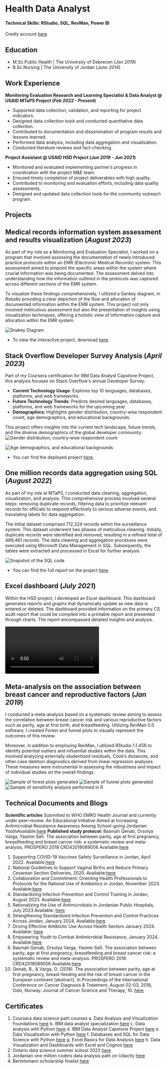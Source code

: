 # Health Data Analyst 

#### Technical Skills: RStudio, SQL, RevMan, Power BI 
Credly account [here](https://www.credly.com/users/basma-qenab)

## Education
- M.Sc.Public Health | The University of Debrecen (_Jan 2019_)
- B.Sc.Nursing | The University of Jordan (_June 2014_)

## Work Experience
**Monitoring Evaluation Research and Learning Specialist & Data Analyst @ USAID MTaPS Project (_Feb 2022 - Present_)**
- Supported data collection, validation, and reporting for project indicators.
-	Designed data collection tools and conducted quantitative data collection.
-	Contributed to documentation and dissemination of program results and lessons learned.
-	Performed data analysis, including data aggregation and visualization.
-	Conducted literature reviews and fact-checking.

**Project Assistant @ USAID HSD Project (_Jun 2019 - Jun 2021_)**
- Monitored and evaluated implementing partner’s progress in coordination with the project M&E team.
-	Ensured timely completion of project deliverables with high quality.
-	Contributed to monitoring and evaluation efforts, including data quality assessments.
-	Designed and updated data collection tools for the community outreach program.

## Projects

## Medical records information system assessment and results visualization (_August 2023_)   

As part of my role as a Monitoring and Evaluation Specialist, I worked on a program that involved assessing the documentation of newly introduced practice protocols within an EMR (Electronic Medical Records) system. This assessment aimed to pinpoint the specific areas within the system where crucial information was being documented.
The assessment delved into understanding how the information outlined in the protocols was captured across different sections of the EMR system. 

To visualize these findings comprehensively, I utilized a Sankey diagram, in Rstudio providing a clear depiction of the flow and allocation of documented information within the EMR system. This project not only involved meticulous assessment but also the presentation of insights using visualization techniques, offering a holistic view of information capture and allocation within the EMR system.

![Snakey Diagram](https://basmaqenab.github.io/snakey%20diag.png)

- To view the interactive project, download [here](https://drive.google.com/file/d/16UQxvIlJBfhHkap2v_E6LX0bZcYBcr4f/view?usp=drive_link).

## Stack Overflow Developer Survey Analysis (_April 2023_)

Part of my Coursera certification for IBM Data Analyst Capstone Project, this analysis focuses on Stack Overflow's annual Developer Survey:

- **Current Technology Usage**: Explores top 10 languages, databases, platforms, and web frameworks.
- **Future Technology Trends**: Predicts desired languages, databases, platforms, and web frameworks for the upcoming year.
- **Demographics**: Highlights gender distribution, country-wise respondent count, age demographics, and educational backgrounds.

This project offers insights into the current tech landscape, future trends, and the diverse demographics of the global developer community.
![Gender distribution, country-wise respondent count](https://basmaqenab.github.io/pic2.png) 

![Age demographics, and educational backgrounds](https://basmaqenab.github.io/pic1.png) 

- You can find the deployed project [here](https://dataplatform.cloud.ibm.com/dashboards/5499789d-f1a2-46b3-a70f-e18663429467/view/433edb7f30952dee5ef0bde407907907293f7154b6bbd15085d67b495e687597a86945c3c82a4c0cd2400136f7eb105f9c).

## One million records data aggregation using SQL (_August 2022_)   
As part of my role at MTaPS, I conducted data cleaning, aggregation, visualization, and analysis. This comprehensive process involved several steps: removing duplicate records, filtering data to prioritize relevant records for officials to respond effectively to serious adverse events, and translating labels for data aggregation.

The initial dataset comprised 712,324 records within the surveillance system. This dataset underwent two phases of meticulous cleaning. Initially, duplicate records were identified and removed, resulting in a refined total of 489,461 records. The data cleaning and aggregation processes were executed using Microsoft Data Management in SQL. Subsequently, the tables were extracted and processed in Excel for further analysis.

![Snapshot of the SQL code](https://basmaqenab.github.io/pic3.png) 
- You can find the full report on the project [here](https://pdf.usaid.gov/pdf_docs/PA00ZVRM.pdf ).

  
## Excel dashboard (_July 2021_)   
Within the HSD project, I developed an Excel dashboard. This dashboard generates reports and graphs that dynamically update as new data is entered or deleted. The dashboard provided information on the primary CS audit report that could be compiled into a printable report and presented through charts. The report encompassed detailed insights and analysis.

<video src="https://basmaqenab.github.io/R1.mp4" controls="controls" style="max-width: 730px;"> 
</video>

## Meta-analysis on the association between breast cancer and reproductive factors (_Jan 2019_)   

I conducted a meta-analysis based on a systematic review aiming to assess the correlation between breast cancer risk and various reproductive factors such as parity, age at first birth, and breastfeeding. Utilizing RevMan 5.0 software, I created Forest and funnel plots to visually represent the outcomes of this review.

Moreover, in addition to employing RevMan, I utilized RStudio 1.1.456 to identify potential outliers and influential studies within the data. This involved analyzing externally studentized residuals, Cook’s distances, and other case deletion diagnostics derived from linear regression analyses. These measures were instrumental in assessing the robustness and impact of individual studies on the overall findings.

![Sample of forest plots generated](https://basmaqenab.github.io/pic4.png) 
![Sample of funnel plots generated](https://basmaqenab.github.io/pic5.png) 
![Sample of sensitivity analysis performed in R](https://basmaqenab.github.io/p66.png) 

## Technical Documents and Blogs
**Scientific articles**
Submitted to WHO EMRO Health Journal and currently under peer-review: An Educational Initiative Aimed at Increasing Antimicrobial Resistance Awareness Among School-going Jordanian YouthAvailable:[here](https://drive.google.com/file/d/1OR_2q8Wu4Zi4oKH2iv_zPRuupK5wmHXY/view?usp=sharing)
**Published study protocol:**
Basmah Qenab, Orsolya Varga, Yasmin Safi. The association between parity, age at first pregnancy, breastfeeding and breast cancer risk: a systematic review and meta-analysis. PROSPERO 2018 CRD42018089056 Available:[here](https://www.crd.york.ac.uk/prospero/display_record.php?ID=CRD42018089056)


1. Supporting COVID-19 Vaccines Safety Surveillance in Jordan, April 2022. Available:[here](https://pdf.usaid.gov/pdf_docs/PA00ZVRM.pdf)
2. National Guidelines to Support Vaginal Births and Reduce Primary Cesarean Section Deliveries, 2020. Available:[here](https://www.moh.gov.jo/EBV4.0/Root_Storage/AR/EB_Info_Page/1%D8%A7%D9%84%D8%B9%D9%85%D9%84%D9%8A%D8%A7%D8%AA_%D8%A7%D9%84%D9%82%D9%8A%D8%B5%D8%B1%D9%8A%D8%A9.pdf)
3. Collaboration and Commitment: Orienting Health Professionals to Protocols for the Rational Use of Antibiotics in Jordan, November 2023. Available:[here](https://www.mtapsprogram.org/news-blog/collaboration-and-commitment-orienting-health-professionals-to-protocols-for-the-rational-use-of-antibiotics-in-jordan/)
4. Standardizing Infection Prevention and Control Training in Jordan, August 2023. Available:[here](https://www.mtapsprogram.org/news-blog/standardizing-infection-prevention-and-control-training-in-jordan/)
5. Rationalizing the Use of Antimicrobials in Jordanian Public Hospitals, July 2023.Available: [here](https://www.mtapsprogram.org/news-blog/rationalizing-the-use-of-antimicrobials-in-jordanian-ministry-of-health-hospitals/)
6. Strengthening Standardized Infection Prevention and Control Practices Across Jordan, January 2024. Available:[here](https://www.mtapsprogram.org/news-blog/strengthening-standardized-infection-prevention-and-control-practices-across-jordan/)
7. Driving Effective Antibiotic Use Across Health Sectors January 2024. Available: [here](https://www.mtapsprogram.org/news-blog/driving-effective-antibiotic-use-across-health-sectors/)
8. Empowering Youth to Combat Antimicrobial Resistance, January 2024. Available:[here](https://www.mtapsprogram.org/news-blog/empowering-youth-to-combat-antimicrobial-resistance/)
9. Basmah Qenab, Orsolya Varga, Yasmin Safi. The association between parity, age at first pregnancy, breastfeeding and breast cancer risk: a systematic review and meta-analysis. PROSPERO 2018 CRD42018089056 Available:[here](https://www.crd.york.ac.uk/prospero/display_record.php?ID=CRD42018089056)
10. Qenab, B., & Varga, O. (2018). The association between parity, age at first pregnancy, breast-feeding and the risk of breast cancer in the European continent [abstract]. In Proceedings of the International Conference on Cancer Diagnosis & Treatment, August 02-03, 2018, Oslo, Norway. Journal of Cancer Science and Therapy, 10. [here](https://doi.org/10.4172/1948-5956-C9-148)

## Certificates
1.	Coursera data science path courses
  a.	Data Analysis and Visualization Foundations [here](https://coursera.org/share/5611f037387171c82cdd35a7bac4400b)
  b.	IBM data analyst specialization [here](https://coursera.org/share/f522f638ab0d405de3feb7bcb2fb8825)
  c.	Data analysis with Python [here](https://coursera.org/share/87775cc2122a84f694adbb5b39fede96)
  d.	IBM Data Analyst Capstone Project [here](https://coursera.org/share/adf54694eb2353824ef9e26713e18221)
  e.	Data Visualization with Python [here](https://coursera.org/share/c6fc8b623bccc94b47b3560a0c14b9c6)
  f.	Databases and SQL for Data Science with Python [here](https://coursera.org/share/0db44743407d365066b83331e8683e99)
  g.	Excel Basics for Data Analysis [here](https://coursera.org/share/657ec7b0986dad1b8e894a82d2b5fc95)
  h.	Data Visualization and Dashboards with Excel and Cognos [here](https://coursera.org/share/6a170e4e5f4f364cbba07e50dec2e81e)
2.	Ontario data science summer school 2023 [here](https://drive.google.com/drive/folders/1SdPMqRCJ8S9j0Wqye9S5lQMdcXmUjmsB?usp=sharing)
3.	Jordanian one million coders data analysis path on Udacity [here](https://drive.google.com/file/d/1eMBGzybZWThuYCkH-vc5sFsvHVeNnewy/view?usp=sharing)
4.	Bertelsmann scholarship finalist [here](https://udacity-email.s3.us-west-2.amazonaws.com/Bertelsmann_Scholarship_Creative/Bertelsmann_Challenge_Finalist_Badge.png?bsft_aaid=8d7e276e-4a10-41b2-8868-423fe96dd6b2&bsft_eid=902e8bb5-9838-953b-5e09-40ac86843a81&utm_campaign=sch_600_2022-02-19_ndxxx_bertelsmann_year3_phase1_100-badge&utm_source=blueshift&utm_medium=email&utm_content=sch_600_2022-02-19_ndxxx_bertelsmann_year3_phase1_100-badge&bsft_clkid=d0c9d8e4-1738-4cd3-9043-fa5d7c2b0ccc&bsft_uid=e312400a-98f2-4043-8f55-1da9dee8be12&bsft_mid=47b76bd4-4af5-42cb-ab90-64b6c5d97165&bsft_txnid=d2e7b26b-0fea-474c-80a3-428fde862666&bsft_mime_type=html&bsft_ek=2022-02-23T17%3A02%3A45Z&bsft_lx=4&bsft_tv=11)

